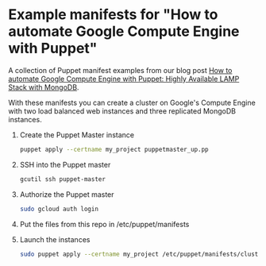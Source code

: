 # Example manifests for "How to automate Google Compute Engine with Puppet"

A collection of Puppet manifest examples from our blog post [How to automate Google Compute Engine with Puppet: 
Highly Available LAMP Stack with MongoDB](https://www.4stats.de/developer/google-compute-engine-puppet-lamp.html).

With these manifests you can create a cluster on Google's Compute Engine with two load balanced web instances and
three replicated MongoDB instances.

1. Create the Puppet Master instance

   ```bash
   puppet apply --certname my_project puppetmaster_up.pp
   ```
2. SSH into the Puppet master

   ```bash
   gcutil ssh puppet-master
   ```
3. Authorize the Puppet master

   ```bash
   sudo gcloud auth login
   ```
4. Put the files from this repo in /etc/puppet/manifests
5. Launch the instances

   ```bash
   sudo puppet apply --certname my_project /etc/puppet/manifests/cluster_up.pp
   ```

